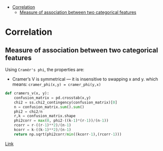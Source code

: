 <!--ts-->
   * [Correlation](#correlation)
      * [Measure of association between two categorical features](#measure-of-association-between-two-categorical-features)

<!-- Added by: gil_diy, at: Sun 06 Mar 2022 17:53:37 IST -->

<!--te-->

# Correlation

## Measure of association between two categorical features


Using `Cramér's phi`, the properties are:

* Cramer’s V is symmetrical — it is insensitive to swapping x and y. which means:
 `cramer_phi(x,y) = cramer_phi(y,x)`


```python
def cramers_v(x, y):
    confusion_matrix = pd.crosstab(x,y)
    chi2 = ss.chi2_contingency(confusion_matrix)[0]
    n = confusion_matrix.sum().sum()
    phi2 = chi2/n
    r,k = confusion_matrix.shape
    phi2corr = max(0, phi2-((k-1)*(r-1))/(n-1))
    rcorr = r-((r-1)**2)/(n-1)
    kcorr = k-((k-1)**2)/(n-1)
    return np.sqrt(phi2corr/min((kcorr-1),(rcorr-1)))
```


[Link](https://towardsdatascience.com/the-search-for-categorical-correlation-a1cf7f1888c9)